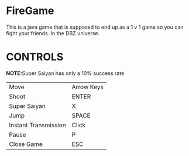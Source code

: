 # FireGame
This is a java game that is supposed to end up as a 1 v 1 game so you can fight your friends. In the DBZ universe.
<h1>CONTROLS</h1>
<strong>NOTE:</strong>Super Saiyan has only a 10% success rate
<table style = "width:100%;table-layout:fixed;">
<tr><td>Move</td><td>Arrow Keys</td></tr>
<tr><td>Shoot</td><td>ENTER</td></tr>
<tr><td>Super Saiyan</td><td>X</td></tr>
<tr><td>Jump</td><td>SPACE</td></tr>
<tr><td>Instant Transmission</td><td>Click</td></tr>
<tr><td>Pause</td><td>P</td></tr>
<tr><td>Close Game</td><td>ESC</td></tr>
</table>
